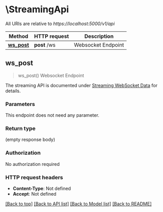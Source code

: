 # \StreamingApi

All URIs are relative to *https://localhost:5000/v1/api*

Method | HTTP request | Description
------------- | ------------- | -------------
[**ws_post**](StreamingApi.md#ws_post) | **post** /ws | Websocket Endpoint



## ws_post

> ws_post()
Websocket Endpoint

The streaming API is documented under [Streaming WebSocket Data](https://interactivebrokers.github.io/cpwebapi/RealtimeSubscription.html) for details.

### Parameters

This endpoint does not need any parameter.

### Return type

 (empty response body)

### Authorization

No authorization required

### HTTP request headers

- **Content-Type**: Not defined
- **Accept**: Not defined

[[Back to top]](#) [[Back to API list]](../README.md#documentation-for-api-endpoints) [[Back to Model list]](../README.md#documentation-for-models) [[Back to README]](../README.md)

